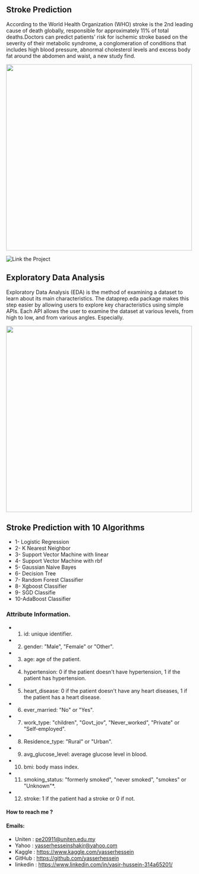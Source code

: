 ## Stroke Prediction 
According to the World Health Organization (WHO) stroke is the 2nd leading cause of death globally, responsible for approximately 11% of total deaths.Doctors can predict patients' risk for ischemic stroke based on the severity of their metabolic syndrome, a conglomeration of conditions that includes high blood pressure, abnormal cholesterol levels and excess body fat around the abdomen and waist, a new study find.

<img src="https://guardian.ng/wp-content/uploads/2017/06/brainomixstroke.jpg" width="500px">


![Link the Project ](https://www.kaggle.com/yasserhessein/stroke-prediction-with-eda-10-algorithms)




## Exploratory Data Analysis

Exploratory Data Analysis (EDA) is the method of examining a dataset to learn about its main characteristics. The dataprep.eda package makes this step easier by allowing users to explore key characteristics using simple APIs. Each API allows the user to examine the dataset at various levels, from high to low, and from various angles. Especially.

<img src="https://encrypted-tbn0.gstatic.com/images?q=tbn:ANd9GcREYfRclj8FnDD3fE9BQNivtsj1XBoFg89AWeGgYRgyldGk_nKvfGe0q-OVDw-8deNpSA4&usqp=CAU" width="500px">


## Stroke Prediction with 10 Algorithms

* 1- Logistic Regression
* 2- K Nearest Neighbor
* 3- Support Vector Machine with linear
* 4- Support Vector Machine with rbf
* 5- Gaussian Naive Bayes
* 6- Decision Tree
* 7- Random Forest Classifier
* 8- Xgboost Classifier
* 9- SGD Classifie
* 10-AdaBoost Classifier

### Attribute Information.

* 1) id: unique identifier.
* 2) gender: "Male", "Female" or "Other".
* 3) age: age of the patient.
* 4) hypertension: 0 if the patient doesn't have hypertension, 1 if the patient has hypertension.
* 5) heart_disease: 0 if the patient doesn't have any heart diseases, 1 if the patient has a heart disease.
* 6) ever_married: "No" or "Yes".
* 7) work_type: "children", "Govt_jov", "Never_worked", "Private" or "Self-employed".
* 8) Residence_type: "Rural" or "Urban".
* 9) avg_glucose_level: average glucose level in blood.
* 10) bmi: body mass index.
* 11) smoking_status: "formerly smoked", "never smoked", "smokes" or "Unknown"*.
* 12) stroke: 1 if the patient had a stroke or 0 if not.


#### How to reach me ?

#### Emails:

* Uniten : pe20911@uniten.edu.my
* Yahoo : yasserhesseinshakir@yahoo.com
* Kaggle : https://www.kaggle.com/yasserhessein
* GitHub : https://github.com/yasserhessein
* linkedin : https://www.linkedin.com/in/yasir-hussein-314a65201/
